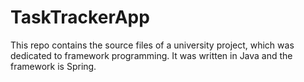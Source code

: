 # TaskTrackerApp
This repo contains the source files of a university project, which was dedicated to framework programming. It was written in Java and the framework is Spring.
